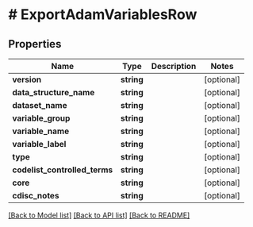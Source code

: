 # # ExportAdamVariablesRow

## Properties

Name | Type | Description | Notes
------------ | ------------- | ------------- | -------------
**version** | **string** |  | [optional]
**data_structure_name** | **string** |  | [optional]
**dataset_name** | **string** |  | [optional]
**variable_group** | **string** |  | [optional]
**variable_name** | **string** |  | [optional]
**variable_label** | **string** |  | [optional]
**type** | **string** |  | [optional]
**codelist_controlled_terms** | **string** |  | [optional]
**core** | **string** |  | [optional]
**cdisc_notes** | **string** |  | [optional]

[[Back to Model list]](../../README.md#models) [[Back to API list]](../../README.md#endpoints) [[Back to README]](../../README.md)
